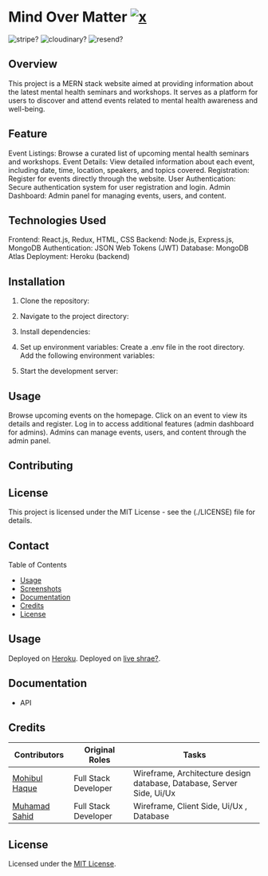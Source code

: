 # Mind Over Matter  <a href="https://https://mindovermatter-r46w.onrender.com/home/">![x](https://img.shields.io/badge/>-0?label=try%20the%20app&style=for-the-badge&labelColor=white&color=purple)</a>

![stripe?](https://img.shields.io/badge/15-0?label=stripePayment&style=for-the-badge&labelColor=white&color=black)
![cloudinary?](https://img.shields.io/badge/2-0?label=Cloudinary&style=for-the-badge&labelColor=white&color=black)
![resend?](https://img.shields.io/badge/3-0?label=Resend&style=for-the-badge&labelColor=white&color=black)

## Overview

This project is a MERN stack website aimed at providing information about the latest mental health seminars and workshops. It serves as a platform for users to discover and attend events related to mental health awareness and well-being.

## Feature
Event Listings: Browse a curated list of upcoming mental health seminars and workshops.
Event Details: View detailed information about each event, including date, time, location, speakers, and topics covered.
Registration: Register for events directly through the website.
User Authentication: Secure authentication system for user registration and login.
Admin Dashboard: Admin panel for managing events, users, and content.

## Technologies Used
Frontend: React.js, Redux, HTML, CSS
Backend: Node.js, Express.js, MongoDB
Authentication: JSON Web Tokens (JWT)
Database: MongoDB Atlas
Deployment: Heroku (backend)

## Installation
 1. Clone the repository:

 2. Navigate to the project directory:

 3. Install dependencies:

 4. Set up environment variables:
Create a .env file in the root directory.
Add the following environment variables:

 5. Start the development server:


## Usage
Browse upcoming events on the homepage.
Click on an event to view its details and register.
Log in to access additional features (admin dashboard for admins).
Admins can manage events, users, and content through the admin panel.


## Contributing

## License
This project is licensed under the MIT License - see the (./LICENSE) file for details.

## Contact




 Table of Contents

- [Usage](#usage)
- [Screenshots](#screenshots)
- [Documentation](#documentation)
- [Credits](#credits)
- [License](#license)

## Usage

Deployed on [Heroku](https://https://mindovermatter-r46w.onrender.com/home/).
Deployed on [live shrae?](https://https://mindovermatter-r46w.onrender.com/home/).

## Documentation

- API

## Credits

| Contributors                                   | Original Roles              | Tasks                    |
| ---------------------------------------------- | --------------------------- | ------------------------ |
| [Mohibul Haque](https://github.com/)  |Full Stack Developer  | Wireframe, Architecture design database, Database, Server Side, Ui/Ux        |
|  [Muhamad Sahid](https://github.com/BrxwnSugxr)   |  Full Stack Developer                  | Wireframe, Client Side, Ui/Ux , Database        |


## License

Licensed under the [MIT License](./LICENSE).

